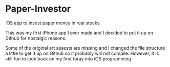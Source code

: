 Paper-Investor
==============

iOS app to invest paper money in real stocks

This was my first iPhone app I ever made and I decided to put it up on Github for nostalgic reasons. 

Some of the original art assests are missing and I changed the file structure a little to get it up on Github so it probably will not compile. However, it is still fun to look back on my first foray into iOS programming.

